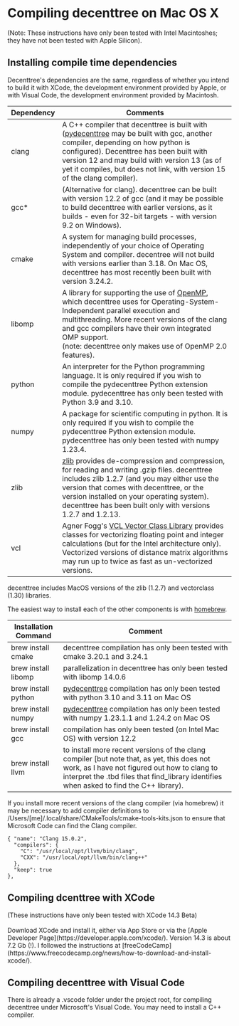 <h1>Compiling decenttree on Mac OS X</h1>
(Note: These instructions have only been tested with Intel Macintoshes; they have not been tested with Apple Silicon).

<h2>Installing compile time dependencies</h2>
Decenttree's dependencies are the same, regardless of whether you intend to build it with XCode, the development environment 
provided by Apple, or with Visual Code, the development environment provided by Macintosh.

|Dependency|Comments|
|----------|--------|
| clang    | A C++ compiler that decenttree is built with ([pydecenttree](pydecenttree.md) may be built with gcc, another compiler, depending on how python is configured). Decenttree has been built with version 12 and may build with version 13 (as of yet it compiles, but does not link, with version 15 of the clang compiler). |
| gcc*     | (Alternative for clang). decenttree can be built with version 12.2 of gcc (and it may be possible to build decenttree with earlier versions, as it builds - even for 32-bit targets - with version 9.2 on Windows). |
| cmake    | A system for managing build processes,  independently of your choice of Operating System and compiler. decentree will not build with versions earlier than 3.18. On Mac OS, decenttree has most recently been built with version 3.24.2.  |
| libomp   | A library for supporting the use of [OpenMP](https://en.wikipedia.org/wiki/OpenMP), which decenttree uses for Operating-System-Independent parallel execution and multithreading.  More recent versions of the clang and gcc compilers have their own integrated OMP support. <br> (note: decenttree only makes use of OpenMP 2.0 features).
| python   | An interpreter for the Python programming language. It is only required if you wish to compile the pydecenttree Python extension module. pydecenttree has only been tested with Python 3.9 and 3.10. |
| numpy    | A package for scientific computing in python.  It is only required if you wish to compile the pydecenttree Python extension module. pydecenttree has only been tested with numpy 1.23.4. |
| zlib | [zlib](https://en.wikipedia.org/wiki/Zlib) provides de-compression and compression, for reading and writing .gzip files.  decenttree includes zlib 1.2.7 (and you may either use the version that comes with decenttree, or the version installed on your operating system). decenttree has been built only with versions 1.2.7 and 1.2.13.
| vcl | Agner Fogg's [VCL Vector Class Library](https://www.agner.org/optimize/vcl_manual.pdf) provides classes for vectorizing floating point and integer calculations (but for the Intel architecture only). Vectorized versions of distance matrix algorithms may run up to twice as fast as un-vectorized versions.

decenttree includes MacOS versions of the zlib (1.2.7) and vectorclass (1.30) libraries.

The easiest way to install each of the other components is with 
[homebrew](https://brew.sh). 

| Installation Command | Comment |
|----------------------|------------------|
| brew install cmake   | decenttree compilation has only been tested with cmake 3.20.1 and 3.24.1 |
| brew install libomp  | parallelization in decenttree has only been tested with libomp 14.0.6 |
| brew install python  | [pydecenttree](pydecenttree.md) compilation has only been tested with python 3.10 and 3.11 on Mac OS |
| brew install numpy   | [pydecenttree](pydecenttree.md) compilation has only been tested with numpy 1.23.1.1 and 1.24.2 on Mac OS |
| brew install gcc     | compilation has only been tested (on Intel Mac OS) with version 12.2 |
| brew install llvm    | to install more recent versions of the clang compiler [but note that, as yet, this does not work, as I have not figured out how to clang to interpret the .tbd files that find_library identifies when asked to find the C++ library). |

If you install more recent versions of the clang compiler (via homebrew)
it may be necessary to add compiler definitions to /Users/[me]/.local/share/CMakeTools/cmake-tools-kits.json 
to ensure that Microsoft Code can find the Clang compiler.
```
{ "name": "Clang 15.0.2",
  "compilers": {
    "C": "/usr/local/opt/llvm/bin/clang",
    "CXX": "/usr/local/opt/llvm/bin/clang++"
  },
  "keep": true
},
```

<h2>Compiling dcenttree with XCode</h2>
(These instructions have only been tested with XCode 14.3 Beta)
<br><br>
Download XCode and install it, either via App Store or via the [Apple Developer Page](https://developer.apple.com/xcode/).  Version 14.3
is about 7.2 Gb (!).
I followed the instructions at 
[freeCodeCamp](https://www.freecodecamp.org/news/how-to-download-and-install-xcode/).





<h2>Compiling decenttree with Visual Code</h2>
There is already a .vscode folder under the project root, for compiling decenttree under Microsoft's Visual Code.  You may need to install a C++ compiler.
